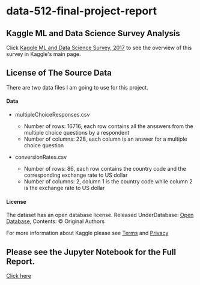 # data-512-final-project-report

## Kaggle ML and Data Science Survey Analysis

Click [Kaggle ML and Data Science Survey, 2017](https://www.kaggle.com/kaggle/kaggle-survey-2017) to see the overview of this survey in Kaggle's main page.

## License of The Source Data
There are two data files I am going to use for this project.

#### Data
* multipleChoiceResponses.csv
	- Number of rows: 16716, each row contains all the ansswers from the multiple choice questions by a respondent
	- Number of columns: 228, each column is an answer for a multiple choice question

* conversionRates.csv
	- Number of rows: 86, each row contains the country code and the corresponding exchange rate to US dollar
	- Number of columns: 2, column 1 is the country code while column 2 is the exchange rate to US dollar

#### License
The dataset has an open database license.
Released UnderDatabase: [Open Database](http://opendatacommons.org/licenses/odbl/1.0/), Contents: © Original Authors

For more information about Kaggle please see [Terms](https://www.kaggle.com/terms) and [Privacy](https://www.kaggle.com/about/privacy)

## Please see the Jupyter Notebook for the Full Report.
[Click here]()